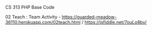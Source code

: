 CS 313 PHP Base Code

02 Teach : Team Activity - https://guarded-meadow-36110.herokuapp.com/02teach.html / https://jsfiddle.net/7ouLo8by/
